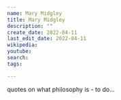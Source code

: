 ```yaml
---
name: Mary Midgley
title: Mary Midgley
description: ""
create_date: 2022-04-11
last_edit_date: 2022-04-11
wikipedia: 
youtube: 
search: 
tags:

---
```


quotes on what philosophy is - to do...